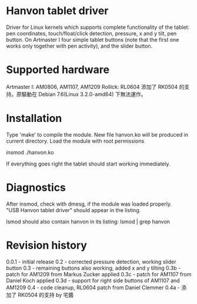 Hanvon tablet driver
====================

Driver for Linux kernels which supports complete functionality of the tablet:
pen coordinates, touch/float/click detection, pressure, x and y tilt, pen
button. On Artmaster I four simple tablet buttons (note that the first
one works only together with pen activity), and the slider button.


Supported hardware
==================

Artmaster I: AM0806, AM1107, AM1209
Rollick: RL0604
添加了 RK0504 的支持。原驅動在 Debian 7.6(Linux 3.2.0-amd64) 下無法運作。


Installation
============

Type 'make' to compile the module. New file hanvon.ko will be produced in
current directory. Load the module with root permissions

insmod ./hanvon.ko

If everything goes right the tablet should start working immediately.


Diagnostics
===========

After insmod, check with dmesg, if the module was loaded properly.  
"USB Hanvon tablet driver" should appear in the listing.

lsmod should also contain hanvon in its listing: lsmod | grep hanvon


Revision history
================

0.0.1 - initial release
  0.2 - corrected pressure detection, working slider button
  0.3 - remaining buttons also working, added x and y tilting
 0.3b - patch for AM1209 from Markus Zucker applied
 0.3c - patch for AM1107 from Daniel Koch applied
 0.3d - support for right side buttons of AM1107 and AM1209
  0.4 - code cleanup, RL0604 patch from Daniel Clemmer
  0.4a - 添加了 RK0504 的支持 by 宅醬
